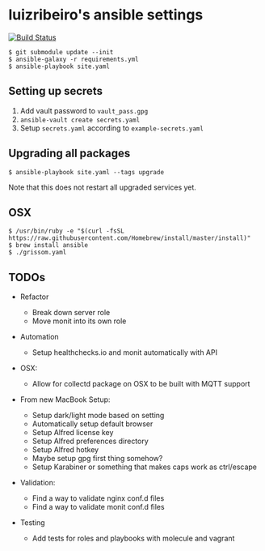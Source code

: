 # luizribeiro's ansible settings

[![Build Status](https://travis-ci.com/luizribeiro/ansible.svg?token=Y5WyECQyFrzmKkJLsCaK&branch=master)](https://travis-ci.com/luizribeiro/ansible)

```
$ git submodule update --init
$ ansible-galaxy -r requirements.yml
$ ansible-playbook site.yaml
```

## Setting up secrets

1. Add vault password to `vault_pass.gpg`
2. `ansible-vault create secrets.yaml`
3. Setup `secrets.yaml` according to `example-secrets.yaml`

## Upgrading all packages

```
$ ansible-playbook site.yaml --tags upgrade
```

Note that this does not restart all upgraded services yet.

## OSX

```
$ /usr/bin/ruby -e "$(curl -fsSL https://raw.githubusercontent.com/Homebrew/install/master/install)"
$ brew install ansible
$ ./grissom.yaml
```

## TODOs

* Refactor
  * Break down server role
  * Move monit into its own role

* Automation
  * Setup healthchecks.io and monit automatically with API

* OSX:
  * Allow for collectd package on OSX to be built with MQTT support

* From new MacBook Setup:
  * Setup dark/light mode based on setting
  * Automatically setup default browser
  * Setup Alfred license key
  * Setup Alfred preferences directory
  * Setup Alfred hotkey
  * Maybe setup gpg first thing somehow?
  * Setup Karabiner or something that makes caps work as ctrl/escape

* Validation:
  * Find a way to validate nginx conf.d files
  * Find a way to validate monit conf.d files

* Testing
  * Add tests for roles and playbooks with molecule and vagrant
